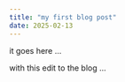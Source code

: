 ```yaml
---
title: "my first blog post"
date: 2025-02-13
---
```

it goes here ...

with this edit to the blog ...

